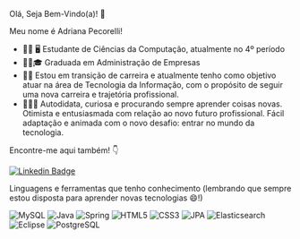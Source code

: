 Olá, Seja Bem-Vindo(a)! 👋

Meu nome é Adriana Pecorelli!

- 👩‍💻 🖥 Estudante de Ciências da Computação, atualmente no 4º período
- 👩‍🎓🎓 Graduada em Administração de Empresas 
- 🚀😃 Estou em transição de carreira e atualmente tenho como objetivo atuar na área de Tecnologia da Informação, com o propósito de seguir uma nova carreira e trajetória profissional.
- 🙋‍♀️😄 Autodidata, curiosa e procurando sempre aprender coisas novas. Otimista e entusiasmada com relação ao novo futuro profissional. Fácil adaptação e animada com o novo desafio: entrar no mundo da tecnologia.

Encontre-me aqui também! 👇

[![Linkedin Badge](https://img.shields.io/badge/-LinkedIn-blue?style=flat-square&logo=Linkedin&logoColor=white&link=https://www.linkedin.com/in/adriana-pecorelli/)](https://www.linkedin.com/in/adriana-pecorelli/) 

Linguagens e ferramentas que tenho conhecimento (lembrando que sempre estou disposta para aprender novas tecnologias 😄!) 

![MySQL](https://img.shields.io/badge/MySQL-00000F?style=for-the-badge&logo=mysql&logoColor=white)
![Java](https://img.shields.io/badge/Java-ED8B00?style=for-the-badge&logo=java&logoColor=white)
![Spring](https://img.shields.io/badge/Spring-6DB33F?style=for-the-badge&logo=spring&logoColor=white)
![HTML5](https://img.shields.io/badge/HTML-239120?style=for-the-badge&logo=html5&logoColor=white)
![CSS3](https://img.shields.io/badge/CSS3-1572B6?style=for-the-badge&logo=css3&logoColor=white)
![JPA](https://img.shields.io/badge/JPA-239120?style=for-the-badge&logo=jpa&logoColor=white)
![Elasticsearch](https://img.shields.io/badge/Elasticsearch-ED8B00?style=for-the-badge&logo=Elasticsearch&logoColor=white)
![Eclipse](https://img.shields.io/badge/Eclipse-6DB33F?style=for-the-badge&logo=eclipse&logoColor=white)
![PostgreSQL](https://img.shields.io/badge/PostegreSQL-1572B6?style=for-the-badge&logo=postgreSQL&logoColor=white)




<!--
**AdrianaLins/AdrianaLins** is a ✨ _special_ ✨ repository because its `README.md` (this file) appears on your GitHub profile.

Here are some ideas to get you started:

- 🔭 I’m currently working on ...
- 🌱 I’m currently learning ...
- 👯 I’m looking to collaborate on ...
- 🤔 I’m looking for help with ...
- 💬 Ask me about ...
- 📫 How to reach me: ...
- 😄 Pronouns: ...
- ⚡ Fun fact: ...
-->


